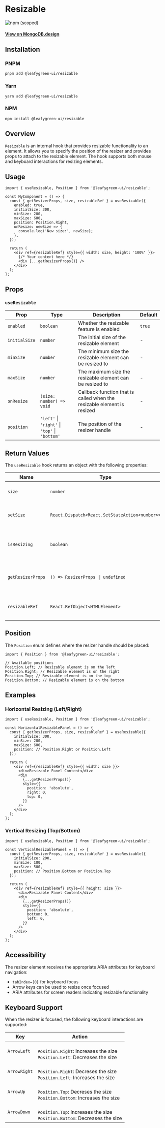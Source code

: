 # Resizable

![npm (scoped)](https://img.shields.io/npm/v/@leafygreen-ui/resizable.svg)

#### [View on MongoDB.design](https://www.mongodb.design/component/resizable/live-example/)

## Installation

### PNPM

```shell
pnpm add @leafygreen-ui/resizable
```

### Yarn

```shell
yarn add @leafygreen-ui/resizable
```

### NPM

```shell
npm install @leafygreen-ui/resizable
```

## Overview

`Resizable` is an internal hook that provides resizable functionality to an element. It allows you to specify the position of the resizer and provides props to attach to the resizable element. The hook supports both mouse and keyboard interactions for resizing elements.

## Usage

```tsx
import { useResizable, Position } from '@leafygreen-ui/resizable';

const MyComponent = () => {
  const { getResizerProps, size, resizableRef } = useResizable({
    enabled: true,
    initialSize: 300,
    minSize: 200,
    maxSize: 600,
    position: Position.Right,
    onResize: newSize => {
      console.log('New size:', newSize);
    },
  });

  return (
    <div ref={resizableRef} style={{ width: size, height: '100%' }}>
      {/* Your content here */}
      <div {...getResizerProps()} />
    </div>
  );
};
```

## Props

### `useResizable`

| Prop          | Type                                           | Description                                                            | Default |
| ------------- | ---------------------------------------------- | ---------------------------------------------------------------------- | ------- |
| `enabled`     | `boolean`                                      | Whether the resizable feature is enabled                               | `true`  |
| `initialSize` | `number`                                       | The initial size of the resizable element                              | -       |
| `minSize`     | `number`                                       | The minimum size the resizable element can be resized to               | -       |
| `maxSize`     | `number`                                       | The maximum size the resizable element can be resized to               | -       |
| `onResize`    | `(size: number) => void`                       | Callback function that is called when the resizable element is resized | -       |
| `position`    | `'left'` \| `'right'` \| `'top'` \| `'bottom'` | The position of the resizer handle                                     | -       |

## Return Values

The `useResizable` hook returns an object with the following properties:

| Name              | Type                                           | Description                                                       |
| ----------------- | ---------------------------------------------- | ----------------------------------------------------------------- |
| `size`            | `number`                                       | The current size of the resizable element                         |
| `setSize`         | `React.Dispatch<React.SetStateAction<number>>` | Function to programmatically set the size of the element          |
| `isResizing`      | `boolean`                                      | Indicates whether the element is currently being resized          |
| `getResizerProps` | `() => ResizerProps \| undefined`              | Function that returns props to be spread onto the resizer element |
| `resizableRef`    | `React.RefObject<HTMLElement>`                 | Ref object to be attached to the resizable element                |

## Position

The `Position` enum defines where the resizer handle should be placed:

```tsx
import { Position } from '@leafygreen-ui/resizable';

// Available positions
Position.Left; // Resizable element is on the left
Position.Right; // Resizable element is on the right
Position.Top; // Resizable element is on the top
Position.Bottom; // Resizable element is on the bottom
```

## Examples

### Horizontal Resizing (Left/Right)

```tsx
import { useResizable, Position } from '@leafygreen-ui/resizable';

const HorizontalResizablePanel = () => {
  const { getResizerProps, size, resizableRef } = useResizable({
    initialSize: 300,
    minSize: 200,
    maxSize: 600,
    position: // Position.Right or Position.Left
  });

  return (
    <div ref={resizableRef} style={{ width: size }}>
      <div>Resizable Panel Content</div>
      <div
        {...getResizerProps()}
        style={{
          position: 'absolute',
          right: 0,
          top: 0,
        }}
      />
    </div>
  );
};
```

### Vertical Resizing (Top/Bottom)

```tsx
import { useResizable, Position } from '@leafygreen-ui/resizable';

const VerticalResizablePanel = () => {
  const { getResizerProps, size, resizableRef } = useResizable({
    initialSize: 200,
    minSize: 100,
    maxSize: 500,
    position: // Position.Bottom or Position.Top
  });

  return (
    <div ref={resizableRef} style={{ height: size }}>
      <div>Resizable Panel Content</div>
      <div
        {...getResizerProps()}
        style={{
          position: 'absolute',
          bottom: 0,
          left: 0,
        }}
      />
    </div>
  );
};
```

## Accessibility

The resizer element receives the appropriate ARIA attributes for keyboard navigation:

- `tabIndex={0}` for keyboard focus
- Arrow keys can be used to resize once focused
- ARIA attributes for screen readers indicating resizable functionality

## Keyboard Support

When the resizer is focused, the following keyboard interactions are supported:

| Key          | Action                                                                             |
| ------------ | ---------------------------------------------------------------------------------- |
| `ArrowLeft`  | <br> `Position.Right`: Increases the size <br> `Position.Left`: Decreases the size |
| `ArrowRight` | <br> `Position.Right`: Decreses the size <br> `Position.Left`: Increases the size  |
| `ArrowUp`    | <br> `Position.Top`: Decreses the size <br> `Position.Bottom`: Increases the size  |
| `ArrowDown`  | <br> `Position.Top`: Increases the size <br> `Position.Bottom`: Decreases the size |
